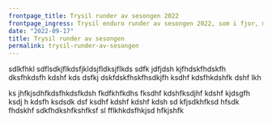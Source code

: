 ```yaml
---
frontpage_title: Trysil runder av sesongen 2022
frontpage_ingress: Trysil enduro runder av sesongen 2022, som i fjor, med høstfarger og fete stier i et av Norges stisykkelmekka.
date: "2022-09-17"
title: Trysil runder av sesongen
permalink: trysil-runder-av-sesongen
---
```


sdlkfhkl sdflsdkjflkdsfjkldsjfldksjflkds
sdfk jdfjdsh kjfhdskfhdskfh dksfhkdsfh kdshf kds
dsfkj dskfdskfhskfhsdkjfh ksdhf kdsfhkdshfk dshf
lkh

ks jhfkjsdhfkdsfhkdsfkdsh fkdfkhfkdhs fksdhf kdshfksdjhf kdshf
kjdsgfh ksdj h kdsfh ksdsdk dsf ksdhf kdshf kdshf kdsh
sd kfjsdkhfksd hfsdk fhdskhf sdkfhdkshfkshfksf
sl fflkhkdsfhkjsd hfkjshfk
